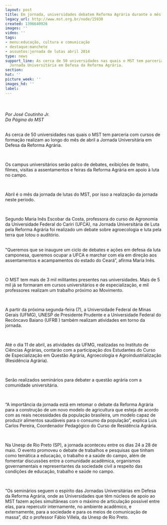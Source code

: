 ```yaml
---
layout: post
title: Em jornada, universidades debatem Reforma Agrária durante o mês de abril
legacy_url: http://www.mst.org.br/node/15930
created: 1396640926
images: ''
video: ''
tags:
- menu:educação, cultura e comunicação
- destaque:manchete
- assuntos:jornada de lutas abril 2014
type: news
support_line: As cerca de 50 universidades nas quais o MST tem parceria realizam a
  Jornada Universitária em Defesa da Reforma Agrária.
section: 
hat: ''
picture_week: ''
images_hd: ''
label: 
---
```

<p><em><img style="margin: 10px;" src="http://www.mst.org.br/sites/default/files/jornada%20unesp.jpg" alt=""><br><br>Por José Coutinho Jr.<br></em><em>Da Página do MST</em></p><p><br>As cerca de 50 universidades nas quais o MST tem parceria com cursos de formação realizam ao longo do mês de abril a Jornada Universitária em Defesa da Reforma Agrária.</p><p>&nbsp;</p><p>Os campus universitários serão palco de debates, exibições de teatro, filmes, visitas a assentamentos e feiras da Reforma Agrária em apoio à luta no campo.&nbsp;</p><p>&nbsp;</p><p>Abril é o mês da jornada de lutas do MST, por isso a realização da jornada neste período.&nbsp;</p><p>&nbsp;</p><p>Segundo Maria Inês Escobar da Costa, professora do curso de Agronomia da Universidade Federal do Cariri (UFCA), na Jornada Universitária de Luta pela Reforma Agrária foi realizado um debate sobre agroecologia e luta pela terra que lotou o auditório.</p><p><br>"Queremos que se inaugure um ciclo de debates e ações em defesa da luta camponesa, queremos ocupar a UFCA e marchar com ela em direção aos assentamentos e acampamentos do estado do Ceará”, afirma Maria Inês.</p><p>&nbsp;</p><p>O MST tem mais de 3 mil militantes presentes nas universidades. Mais de 5 mil já se formaram em cursos universitários e de especialização, e mil professores realizam um trabalho próximo ao Movimento.</p><p>&nbsp;</p><p>A partir da próxima segunda-feira (7), a Universidade Federal de Minas Gerais (UFMG), UNESP de Presidente Prudente e a Universidade Federal do Recôncavo Baiano (UFRB ) também realizam atividades em torno da jornada.</p><p>&nbsp;</p><p>Até o dia 11 de abril, as atividades da UFMG, realizadas no Instituto de Ciências Agrárias, contarão com a participação dos Estudantes do Curso de Especialização em Questão Agrária, Agroecologia e Agroindustrialização (Residência Agrária).&nbsp;</p><p>&nbsp;</p><p>Serão realizados seminários para debater a questão agrária com a comunidade universitária. &nbsp;</p><p>&nbsp;</p><p>“A importância da jornada está em retomar o debate da Reforma Agrária para a construção de um novo modelo de agricultura que esteja de acordo com as reais necessidades da população brasileira, um modelo capaz de produzir alimentos saudáveis para o consumo da população”, explica Luis Carlos Pereira, Coordenador Pedagógico do Curso de Residência Agrária.</p><p>&nbsp;</p><p>Na Unesp de Rio Preto (SP), a jornada aconteceu entre os dias 24 a 28 de maio. O evento promoveu o debate de trabalhos e pesquisas que tinham como temática a educação, o trabalho e a saúde do campo, além de fomentar discussões entre a comunidade acadêmica, organismos governamentais e representantes da sociedade civil a respeito das condições de educação, trabalho e saúde no campo.</p><p>&nbsp;</p><p>“Os seminários seguem o espírito das Jornadas Universitárias em Defesa da Reforma Agrária, onde as Universidades que têm núcleos de apoio ao MST fazem ações simultâneas com o máximo de articulação possível entre elas, para repercutir internamente, no ambiente acadêmico, e externamente, para a sociedade e para os meios de comunicação de massa”, diz o professor Fábio Villela, da Unesp de Rio Preto.</p><div>&nbsp;</div><div>&nbsp;</div><p>&nbsp;</p>
